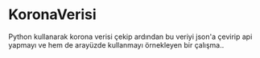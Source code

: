 # KoronaVerisi
Python kullanarak korona verisi çekip ardından bu veriyi json'a çevirip api yapmayı ve hem de arayüzde kullanmayı örnekleyen bir çalışma..
